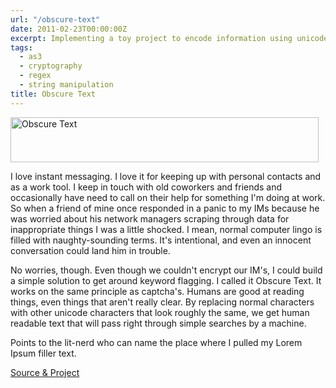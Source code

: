 ```yaml
---
url: "/obscure-text"
date: 2011-02-23T00:00:00Z
excerpt: Implementing a toy project to encode information using unicode characters with a similar visual style as English counterparts in order to fool basic net monitoring tools at work.
tags:
  - as3
  - cryptography
  - regex
  - string manipulation
title: Obscure Text
---
```


<img width="493" height="72" layout="responsive" src="//labs.tomasino.org/assets/images/obscuretext.jpg" alt="Obscure Text"></img>

I love instant messaging. I love it for keeping up with personal
contacts and as a work tool. I keep in touch with old coworkers and
friends and occasionally have need to call on their help for something
I'm doing at work. So when a friend of mine once responded in a panic to
my IMs because he was worried about his network managers scraping
through data for inappropriate things I was a little shocked. I mean,
normal computer lingo is filled with naughty-sounding terms. It's
intentional, and even an innocent conversation could land him in
trouble.

No worries, though. Even though we couldn't encrypt our IM's, I could
build a simple solution to get around keyword flagging. I called it
Obscure Text. It works on the same principle as captcha's. Humans are
good at reading things, even things that aren't really clear. By
replacing normal characters with other unicode characters that look
roughly the same, we get human readable text that will pass right
through simple searches by a machine.

Points to the lit-nerd who can name the place where I pulled my Lorem
Ipsum filler text.

[Source & Project][]


  [Source & Project]: //github.com/jamestomasino/obscuretext/
    "Source & Project"
